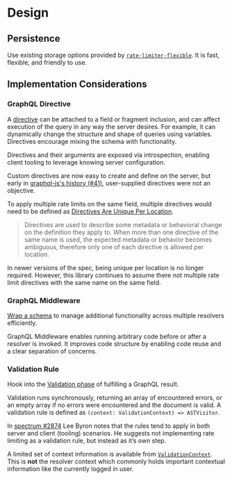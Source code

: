 # Design

## Persistence

Use existing storage options provided by [`rate-limiter-flexible`](https://github.com/animir/node-rate-limiter-flexible). It is fast, flexible, and friendly to use.

## Implementation Considerations

### GraphQL Directive

A [directive](https://graphql.org/learn/queries/#directives) can be attached to a field or fragment inclusion, and can affect execution of the query in any way the server desires. For example, it can dynamically change the structure and shape of queries using variables. Directives encourage mixing the schema with functionality.

Directives and their arguments are exposed via introspection, enabling client tooling to leverage knowing server configuration.

Custom directives are now easy to create and define on the server, but early in [graphql-js's history (#41)](https://github.com/graphql/graphql-js/issues/41#issuecomment-130554729), user-supplied directives were not an objective.

To apply multiple rate limits on the same field, multiple directives would need to be defined as [Directives Are Unique Per Location](http://spec.graphql.org/June2018/#sec-Directives-Are-Unique-Per-Location).

> Directives are used to describe some metadata or behavioral change on the definition they apply to. When more than one directive of the same name is used, the expected metadata or behavior becomes ambiguous, therefore only one of each directive is allowed per location.

In newer versions of the spec, being unique per location is no longer required. However, this library continues to assume there not multiple rate limit directives with the same name on the same field.

### GraphQL Middleware

[Wrap a schema](https://github.com/prisma/graphql-middleware) to manage additional functionality across multiple resolvers efficiently.

GraphQL Middleware enables running arbitrary code before or after a resolver is invoked. It improves code structure by enabling code reuse and a clear separation of concerns.

### Validation Rule

Hook into the [Validation phase](https://graphql.org/graphql-js/validation/) of fulfilling a GraphQL result.

Validation runs synchronously, returning an array of encountered errors, or an empty array if no errors were encountered and the document is valid. A validation rule is defined as `(context: ValidationContext) => ASTVisitor`.

In [spectrum #2874](https://github.com/withspectrum/spectrum/pull/2874#issuecomment-381711121) Lee Byron notes that the rules tend to apply in both server and client (tooling) scenarios. He suggests not implementing rate limiting as a validation rule, but instead as it’s own step.

A limited set of context information is available from [`ValidationContext`](https://github.com/DefinitelyTyped/DefinitelyTyped/blob/master/types/graphql/validation/ValidationContext.d.ts). This is **not** the resolver context which commonly holds important contextual information like the currently logged in user.
